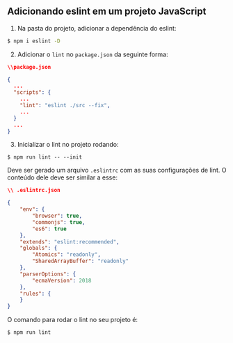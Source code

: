 ## Adicionando eslint em um projeto JavaScript

1. Na pasta do projeto, adicionar a dependência do eslint:
```sh
$ npm i eslint -D
```
2. Adicionar o `lint` no `package.json` da seguinte forma:
```json
\\package.json

{
  ...
  "scripts": {
    ...
    "lint": "eslint ./src --fix",
    ...
  }
  ...
}
```

3. Inicializar o lint no projeto rodando:
```
$ npm run lint -- --init
```

Deve ser gerado um arquivo `.eslintrc` com as suas configurações de lint. O conteúdo dele deve ser similar a esse:
```json
\\ .eslintrc.json

{
    "env": {
        "browser": true,
        "commonjs": true,
        "es6": true
    },
    "extends": "eslint:recommended",
    "globals": {
        "Atomics": "readonly",
        "SharedArrayBuffer": "readonly"
    },
    "parserOptions": {
        "ecmaVersion": 2018
    },
    "rules": {
    }
}
```

O comando para rodar o lint no seu projeto é:
```sh
$ npm run lint
```
